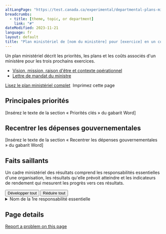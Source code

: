 ```yaml
---
altLangPage: "https://test.canada.ca/experimental/departmental-plans-ministeriels/dp-at-glance.html"
breadcrumbs:
  - title: [theme, topic, or department]
    link: "#"
dateModified: 2023-11-21
language: fr
layout: default
title: "Plan ministériel de [nom du ministère] pour [exercice] en un coup d'œil"
---
```


<link rel="stylesheet" type="text/css" href="departmental-plans-ministeriels/css/theme.min.css" />
<div class="mwsgeneric-base-html parbase section">
  <p>Un plan ministériel décrit les priorités, les plans et les coûts associés d'un ministère pour les trois prochains exercices. </p>
<ul>
    <li><a href="#">Vision, mission, raison d'être et contexte opérationnel </a></li>
    <li><a href="#">Lettre de mandat du ministre </a></li>
  </ul> 

 
  <div class="clearfix"></div>
  <section class="mrgn-tp-lg">
    <p><a href="https://test.canada.ca/experimental/departmental-plans-ministeriels/pm-plan-ministeriel-complet.html" class="btn btn-primary btn-lg">Lisez le plan ministériel complet</a> <span class="wb-toggle" data-toggle="{&quot;selector&quot;: &quot;main summary&quot;, &quot;print&quot;: &quot;on&quot;}"></span> <a onclick="window.print()" class="btn btn-default btn-lg"><span class="glyphicon glyphicon-print" aria-hidden="true"></span>&nbsp;Imprimez cette page</a> </p>
  </section>
  <section class="mrgn-tp-lg">
    <h2>Principales priorités</h2>
    <p>[Insérez le texte de la section « Priorités clés » du gabarit Word]</p>
</section>
  <section class="mrgn-tp-lg">
    <h2>Recentrer les dépenses gouvernementales</h2>
    <p>[Insérez le texte de la section «  Recentrer les dépenses gouvernementales » du gabarit Word]</p>
</section>
  <section class="mrgn-tp-lg mrgn-bttm-lg"> <!-- Add spacing to bottom for last section -->
    <h2>Faits saillants </h2>
    <p>Un cadre ministériel des résultats comprend les responsabilités essentielles d'une organisation, les résultats qu'elle prévoit atteindre et les indicateurs de rendement qui mesurent les progrès vers ces résultats.</p>
<section id="cores"> <div class="btn-group mrgn-bttm-md">
<button type="button" class="btn btn-default wb-toggle" data-toggle="{&quot;selector&quot;: &quot;details&quot;, &quot;parent&quot;: &quot;#cores&quot;, &quot;type&quot;: &quot;on&quot;}">Développer tout</button>
<button type="button" class="btn btn-default wb-toggle" data-toggle="{&quot;selector&quot;: &quot;details&quot;, &quot;parent&quot;: &quot;#cores&quot;, &quot;type&quot;: &quot;off&quot;}">Réduire tout</button>
</div>
      <details class="brdr-tp brdr-rght brdr-bttm brdr-lft">
        <summary class="wb-toggle" data-toggle='{"print":"on"}'>Nom de la 1re responsabilité essentielle</summary>
      
        <p><strong>Résultats ministériels :</strong></p>
        <ul>
            <li>[Insérez une liste à puces de tous les résultats ministériels pour cette responsabilité essentielle]</li>
        </ul>
        
          <p><strong>Dépenses prévues : </strong>[Insérez les dépenses prévues] </p>
          <p><strong>Ressources humaines prévues :</strong> [Insérez le nombre d’équivalents temps plein] </p>
        
        
          <p><strong>Plans pour atteindre les résultats :</strong></p>
          <p>[Insérez un résumé des plans de l’organisation pour atteindre les résultats]</p>
            <p>De plus amples renseignements sur [<a href="#">nom de la responsabilité essentielle</a>] peuvent être trouvés dans le plan ministériel complet.</p>
        
      </details>
      <details class="brdr-tp brdr-rght brdr-bttm brdr-lft">
        <summary class="wb-toggle" data-toggle='{"print":"on"}'>Nom de la 2e responsabilité essentielle</summary>
        
          <p><strong>Résultats ministériels :</strong></p>
        <ul>
            <li>[Insérez une liste à puces de tous les résultats ministériels pour cette responsabilité essentielle]</li>
        </ul>
        
          <p><strong>Dépenses prévues : </strong>[Insérez les dépenses prévues] </p>
          <p><strong>Ressources humaines prévues :</strong> [Insérez le nombre d’équivalents temps plein] </p>
        
        
          <p><strong>Plans pour atteindre les résultats :</strong></p>
          <p>[Insérez un résumé des plans de l’organisation pour atteindre les résultats]</p>
            <p>De plus amples renseignements sur [<a href="#">nom de la responsabilité essentielle</a>] peuvent être trouvés dans le plan ministériel complet.</p>
        
      </details>
      <details class="brdr-tp brdr-rght brdr-bttm brdr-lft">
        <summary class="wb-toggle" data-toggle='{"print":"on"}'>Nom de la 3e responsabilité essentielle</summary>
        
          <p><strong>Résultats ministériels :</strong></p>
        <ul>
            <li>[Insérez une liste à puces de tous les résultats ministériels pour cette responsabilité essentielle]</li>
        </ul>
        
          <p><strong>Dépenses prévues : </strong>[Insérez les dépenses prévues] </p>
          <p><strong>Ressources humaines prévues :</strong> [Insérez le nombre d’équivalents temps plein] </p>
        
        
          <p><strong>Plans pour atteindre les résultats :</strong></p>
          <p>[Insérez un résumé des plans de l’organisation pour atteindre les résultats]</p>
            <p>De plus amples renseignements sur [<a href="#">nom de la responsabilité essentielle</a>] peuvent être trouvés dans le plan ministériel complet.</p>
        
      </details>
    <details class="brdr-tp brdr-rght brdr-bttm brdr-lft">
        <summary class="wb-toggle" data-toggle='{"print":"on"}'>Nom de la 4e responsabilité essentielle</summary>
        
          <p><strong>Résultats ministériels :</strong></p>
        <ul>
            <li>[Insérez une liste à puces de tous les résultats ministériels pour cette responsabilité essentielle]</li>
        </ul>
        
          <p><strong>Dépenses prévues : </strong>[Insérez les dépenses prévues] </p>
          <p><strong>Ressources humaines prévues :</strong> [Insérez le nombre d’équivalents temps plein] </p>
        
        
          <p><strong>Plans pour atteindre les résultats :</strong></p>
          <p>[Insérez un résumé des plans de l’organisation pour atteindre les résultats]</p>
            <p>De plus amples renseignements sur [<a href="#">nom de la responsabilité essentielle</a>] peuvent être trouvés dans le plan ministériel complet.</p>
        
      </details>
    </section>
  </section>
</div>
<section class="pagedetails">
  <h2 class="wb-inv">Page details</h2>
  <div class="row">
    <div class="col-sm-8 col-md-9 col-lg-9">
      <div data-ajax-replace="/content/canadasite/en/reportaproblem/feedbacktool/jcr:content/par/mwsgeneric_base_html.html">
        <div class="row row-no-gutters">
          <div class="col-sm-9 col-md-6 col-lg-5"> <a class="btn btn-default btn-block" href="https://www.canada.ca/en/report-problem.html">Report a problem on this page</a> </div>
        </div>
      </div>
    </div>
    <div class="wb-share col-sm-4 col-md-3" data-wb-share='{&#34;lnkClass&#34;: &#34;btn btn-default btn-block&#34;}'></div>
  </div>
</section>
